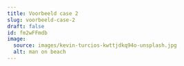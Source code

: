 ```yaml
---
title: Voorbeeld case 2
slug: voorbeeld-case-2
draft: false
id: fm2wFFmdb
image:
  source: images/kevin-turcios-kwttjdkq94o-unsplash.jpg
  alt: man on beach
---
```

